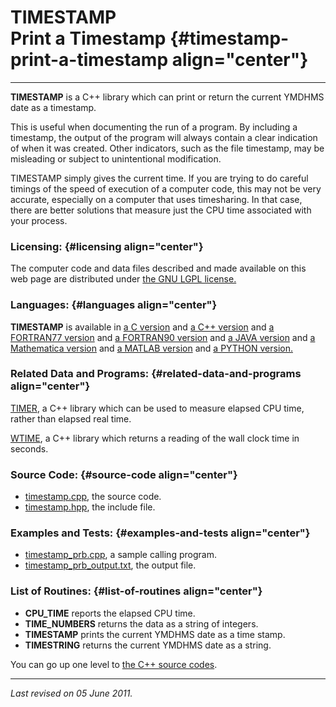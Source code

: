 TIMESTAMP\
Print a Timestamp {#timestamp-print-a-timestamp align="center"}
=================

------------------------------------------------------------------------

**TIMESTAMP** is a C++ library which can print or return the current
YMDHMS date as a timestamp.

This is useful when documenting the run of a program. By including a
timestamp, the output of the program will always contain a clear
indication of when it was created. Other indicators, such as the file
timestamp, may be misleading or subject to unintentional modification.

TIMESTAMP simply gives the current time. If you are trying to do careful
timings of the speed of execution of a computer code, this may not be
very accurate, especially on a computer that uses timesharing. In that
case, there are better solutions that measure just the CPU time
associated with your process.

### Licensing: {#licensing align="center"}

The computer code and data files described and made available on this
web page are distributed under [the GNU LGPL
license.](../../txt/gnu_lgpl.txt)

### Languages: {#languages align="center"}

**TIMESTAMP** is available in [a C
version](../../c_src/timestamp/timestamp.html) and [a C++
version](../../cpp_src/timestamp/timestamp.html) and [a FORTRAN77
version](../../f77_src/timestamp/timestamp.html) and [a FORTRAN90
version](../../f_src/timestamp/timestamp.html) and [a JAVA
version](../../java_src/timestamp/timestamp.html) and [a Mathematica
version](../../math_src/timestamp/timestamp.html) and [a MATLAB
version](../../m_src/timestamp/timestamp.html) and [a PYTHON
version.](../../py_src/timestamp/timestamp.html)

### Related Data and Programs: {#related-data-and-programs align="center"}

[TIMER](../../cpp_src/timer/timer.html), a C++ library which can be used
to measure elapsed CPU time, rather than elapsed real time.

[WTIME](../../cpp_src/wtime/wtime.html), a C++ library which returns a
reading of the wall clock time in seconds.

### Source Code: {#source-code align="center"}

-   [timestamp.cpp](timestamp.cpp), the source code.
-   [timestamp.hpp](timestamp.hpp), the include file.

### Examples and Tests: {#examples-and-tests align="center"}

-   [timestamp\_prb.cpp](timestamp_prb.cpp), a sample calling program.
-   [timestamp\_prb\_output.txt](timestamp_prb_output.txt), the output
    file.

### List of Routines: {#list-of-routines align="center"}

-   **CPU\_TIME** reports the elapsed CPU time.
-   **TIME\_NUMBERS** returns the data as a string of integers.
-   **TIMESTAMP** prints the current YMDHMS date as a time stamp.
-   **TIMESTRING** returns the current YMDHMS date as a string.

You can go up one level to [the C++ source codes](../cpp_src.html).

------------------------------------------------------------------------

*Last revised on 05 June 2011.*
